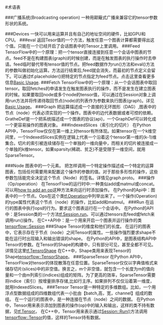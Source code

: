 
#术语表

###广播系统(Broadcasting operation)
一种用颠簸式广播来兼容它的tensor参数形状的系统。

###Devices
一快可以用来运算并且有自己的地址空间的硬件，比如GPU和CPU。
###eval
返回Tesor值的一个方法，触发任意一个图表计算都需要得出这个值。只能在一个已经开启了会话图表中的Tensor上里调用。
###Feed
TensorFlow中的一个原理：把一个tensor直接连接到任意一个会话中图表的节点。feed不是在构建图表(graph)的时候创建，而是在触发图表的执行操作时去申请。feed临时替代带有tensor值的节点。把feed数据作为run()方法和eval()方法的参数叫做初始化运算。方法运行结束后,feed就会消失，而最初的节点定义会留下。可以通过tf.placeholder()把特定的节点指定为feed节点。点击这里查看更多信息[Basic Usage](https://github.com/jikexueyuanwiki/tensorflow-zh/blob/master/SOURCE/get_started/basic_usage.md).
###Fetch
TensorFlow中的一个原理：从一个会话图表中取回tensor。取回fetches的申请发生在触发图表执行的操作，而不是发生在建立图表的时候。如果要取回node或多个node的tensor值，可以通过在Session对象上调用run方法并将传递待取回节点(node)的列表作为参数来执行图表(graph)。详见[Basic Usage](https://github.com/jikexueyuanwiki/tensorflow-zh/blob/master/SOURCE/get_started/basic_usage.md)。
###Graph
把运算描述成一个直接的无环图形（DAG）,图表中的节点（node）代表必须实现的一个操作。图表中的边代表数据或者可控的依赖。GratheDef是一个把系统描述成一个图表的协议(api)，一个GraphDef可以转化成一个更容易操作的图表对象。
###IndexedSlices（索引化的切片）
在Python API中，TensorFlow仅仅在第一维上对tensor有所体现。如果tensor在一个k维空间里，一个IndexedSlices实例在逻辑上代表一个沿着这个tensor第一维的(k-1)维集合。切片的索引被连续储存在一个单独的一维向量中，而相关的切片被连接成一个单独的k维tensor。如果sparsity(稀疏、贫乏)不是受限于一维空间，就用SparseTensor。

###Node
图表中的一个元素。
把怎样调用一个特定操作描述成一个特定的运算图表，包括任何需要用来配置这个操作的参数的值。对于那些多形性的操作，这些参数包括能完全决定这个节点（Node）的签名。详情见graph.proto。
###操作（Op/operation）
在TensorFlow的运行时中:一种类似add或matmul或concat。可以用[how to add an op](https://github.com/jikexueyuanwiki/tensorflow-zh/blob/master/SOURCE/how_tos/adding_an_op/index.md)这种方法来向运行时添加操作。
在Python的Api中：图表中的一个节点。Ops在这个类[tf.Operation](https://github.com/jikexueyuanwiki/tensorflow-zh/blob/master/SOURCE/api_docs/python/framework.md#Operation)中列举出来了。一个操作(Operation)的type属性代表这个节点（node）的操作，比如add和matmul。
###Run
在运行的图表中执行ops的行为。要求这个图表运行在一个会话中。
在Python的API中：是Session类的一个方法[tf.Session.run](https://github.com/jikexueyuanwiki/tensorflow-zh/blob/master/SOURCE/api_docs/python/client.md#Session)。可以通过tensors去feed或fetch来调用run()操作。
在C++API中：是一个用来开启一个图表并运行操作的类[tensorflow::Session](https://github.com/jikexueyuanwiki/tensorflow-zh/blob/master/SOURCE/api_docs/cc/ClassSession.md)
###Shape
Tensor的维度和他们的长度。
在运行的图表中，它表示存在于节点（node）之间Tensor的属性。一些操作强烈要求shape不能在运行时出现输入和输出错误的shape。
在Python的API中，是图表结构API中Tensor的参数。在Tensor的Shape的构建中，只有部分可见，甚至全都不可见。详情见这里[tf.TensroShape](https://github.com/jikexueyuanwiki/tensorflow-zh/blob/master/SOURCE/api_docs/python/framework.md#TensorShape)
在C++中，Shape类用来表现Tensor的Shape[tensorflow::TensorShape](https://github.com/jikexueyuanwiki/tensorflow-zh/blob/master/SOURCE/api_docs/cc/ClassTensorShape.md)。
###SparseTensor
在Python API中，TensorFlow对tensor的体现散落在任意位置。SparseTensor仅仅以字典值格式来储存切片(slices)中的非空值。换言之，m个非空值，就包含一个长度为m的值向量和一个由m列索引(indices)组成的矩阵。为了更高的效率，SparseTensor需要将indice（索引）按增量排序存储,比如行主序。如果排列不仅仅沿着第一维度，就用IndexedSlices。
###Tensor
Tensor是一种特定的多维数组。比如，一个用浮点型数据组成的四维数组代表一小批由【batch,高，宽，channel】组成的数组。
在一个运行的图表中，是一种连接在节点（node）之间的数据。
在Python中，Tensor用来表示添加到图表的操作(op)中的输入和输出，这样的类不持有数据，见[tf.Tensor](https://github.com/jikexueyuanwiki/tensorflow-zh/blob/master/SOURCE/api_docs/python/framework.md#Tensor)。
在C++中，Tensor用来表示通过[Session::Run()](https://github.com/jikexueyuanwiki/tensorflow-zh/blob/master/SOURCE/api_docs/cc/ClassSession.md)方法调用[tensorflow::Tensor](https://github.com/jikexueyuanwiki/tensorflow-zh/blob/master/SOURCE/api_docs/cc/ClassTensor.md)的值，这样的Tensor持有数据。